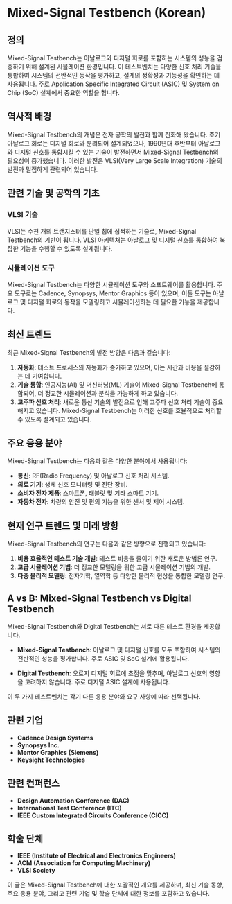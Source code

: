 # Mixed-Signal Testbench (Korean)

## 정의

Mixed-Signal Testbench는 아날로그와 디지털 회로를 포함하는 시스템의 성능을 검증하기 위해 설계된 시뮬레이션 환경입니다. 이 테스트벤치는 다양한 신호 처리 기술을 통합하여 시스템의 전반적인 동작을 평가하고, 설계의 정확성과 기능성을 확인하는 데 사용됩니다. 주로 Application Specific Integrated Circuit (ASIC) 및 System on Chip (SoC) 설계에서 중요한 역할을 합니다.

## 역사적 배경

Mixed-Signal Testbench의 개념은 전자 공학의 발전과 함께 진화해 왔습니다. 초기 아날로그 회로는 디지털 회로와 분리되어 설계되었으나, 1990년대 후반부터 아날로그와 디지털 신호를 통합시킬 수 있는 기술이 발전하면서 Mixed-Signal Testbench의 필요성이 증가했습니다. 이러한 발전은 VLSI(Very Large Scale Integration) 기술의 발전과 밀접하게 관련되어 있습니다.

## 관련 기술 및 공학의 기초

### VLSI 기술

VLSI는 수천 개의 트랜지스터를 단일 칩에 집적하는 기술로, Mixed-Signal Testbench의 기반이 됩니다. VLSI 아키텍처는 아날로그 및 디지털 신호를 통합하여 복잡한 기능을 수행할 수 있도록 설계됩니다.

### 시뮬레이션 도구

Mixed-Signal Testbench는 다양한 시뮬레이션 도구와 소프트웨어를 활용합니다. 주요 도구로는 Cadence, Synopsys, Mentor Graphics 등이 있으며, 이들 도구는 아날로그 및 디지털 회로의 동작을 모델링하고 시뮬레이션하는 데 필요한 기능을 제공합니다.

## 최신 트렌드

최근 Mixed-Signal Testbench의 발전 방향은 다음과 같습니다:

1. **자동화**: 테스트 프로세스의 자동화가 증가하고 있으며, 이는 시간과 비용을 절감하는 데 기여합니다.
2. **기술 통합**: 인공지능(AI) 및 머신러닝(ML) 기술이 Mixed-Signal Testbench에 통합되어, 더 정교한 시뮬레이션과 분석을 가능하게 하고 있습니다.
3. **고주파 신호 처리**: 새로운 통신 기술의 발전으로 인해 고주파 신호 처리 기술이 중요해지고 있습니다. Mixed-Signal Testbench는 이러한 신호를 효율적으로 처리할 수 있도록 설계되고 있습니다.

## 주요 응용 분야

Mixed-Signal Testbench는 다음과 같은 다양한 분야에서 사용됩니다:

- **통신**: RF(Radio Frequency) 및 아날로그 신호 처리 시스템.
- **의료 기기**: 생체 신호 모니터링 및 진단 장비.
- **소비자 전자 제품**: 스마트폰, 태블릿 및 기타 스마트 기기.
- **자동차 전자**: 차량의 안전 및 편의 기능을 위한 센서 및 제어 시스템.

## 현재 연구 트렌드 및 미래 방향

Mixed-Signal Testbench의 연구는 다음과 같은 방향으로 진행되고 있습니다:

1. **비용 효율적인 테스트 기술 개발**: 테스트 비용을 줄이기 위한 새로운 방법론 연구.
2. **고급 시뮬레이션 기법**: 더 정교한 모델링을 위한 고급 시뮬레이션 기법의 개발.
3. **다중 물리적 모델링**: 전자기학, 열역학 등 다양한 물리적 현상을 통합한 모델링 연구.

## A vs B: Mixed-Signal Testbench vs Digital Testbench

Mixed-Signal Testbench와 Digital Testbench는 서로 다른 테스트 환경을 제공합니다. 

- **Mixed-Signal Testbench**: 아날로그 및 디지털 신호를 모두 포함하여 시스템의 전반적인 성능을 평가합니다. 주로 ASIC 및 SoC 설계에 활용됩니다.
  
- **Digital Testbench**: 오로지 디지털 회로에 초점을 맞추며, 아날로그 신호의 영향을 고려하지 않습니다. 주로 디지털 ASIC 설계에 사용됩니다.

이 두 가지 테스트벤치는 각기 다른 응용 분야와 요구 사항에 따라 선택됩니다.

## 관련 기업

- **Cadence Design Systems**
- **Synopsys Inc.**
- **Mentor Graphics (Siemens)**
- **Keysight Technologies**

## 관련 컨퍼런스

- **Design Automation Conference (DAC)**
- **International Test Conference (ITC)**
- **IEEE Custom Integrated Circuits Conference (CICC)**

## 학술 단체

- **IEEE (Institute of Electrical and Electronics Engineers)**
- **ACM (Association for Computing Machinery)**
- **VLSI Society**

이 글은 Mixed-Signal Testbench에 대한 포괄적인 개요를 제공하며, 최신 기술 동향, 주요 응용 분야, 그리고 관련 기업 및 학술 단체에 대한 정보를 포함하고 있습니다.